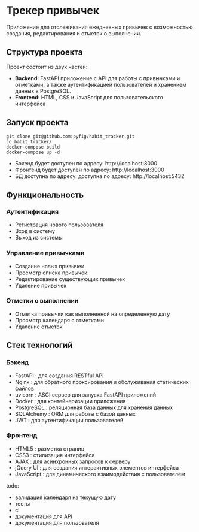 # Трекер привычек

Приложение для отслеживания ежедневных привычек с возможностью создания, редактирования и отметок о выполнении.

## Структура проекта

Проект состоит из двух частей:
- **Backend**: FastAPI приложение с API для работы с привычками и отметками, а также аутентификацией пользователей и хранением данных в PostgreSQL.
- **Frontend**: HTML, CSS и JavaScript для пользовательского интерфейса

## Запуск проекта

```
git clone git@github.com:pyfig/habit_tracker.git
cd habit_tracker/
docker-compose build
docker-compose up -d
```
- Бэкенд будет доступен по адресу: http://localhost:8000
- Фронтенд будет доступен по адресу: http://localhost:3000
- БД доступна по адресу: доступна по адресу: http://localhost:5432

## Функциональность

### Аутентификация
- Регистрация нового пользователя
- Вход в систему
- Выход из системы

### Управление привычками
- Создание новых привычек
- Просмотр списка привычек
- Редактирование существующих привычек
- Удаление привычек

### Отметки о выполнении
- Отметка привычки как выполненной на определенную дату
- Просмотр календаря с отметками
- Удаление отметок

## Cтек технологий

### Бэкенд
- FastAPI : для создания RESTful API
- Nginx : для обратного проксирования и обслуживания статических файлов
- uvicorn : ASGI сервер для запуска FastAPI приложений
- Docker : для контейнеризации приложения
- PostgreSQL : реляционная база данных для хранения данных
- SQLAlchemy : ORM для работы с базой данных
- JWT : для аутентификации пользователей
### Фронтенд
- HTML5 : разметка страниц
- CSS3 : стилизация интерфейса
- AJAX : для асинхронных запросов к серверу
- jQuery UI : для создания интерактивных элементов интерфейса
- JavaScript : для динамического взаимодействия с пользователем


todo: 
- валидация календаря на текущую дату
- тесты
- ci
- документация для API
- документация для пользователя
